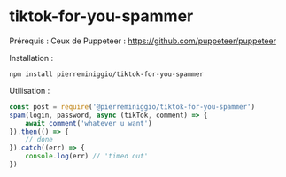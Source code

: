 # tiktok-for-you-spammer

Prérequis :
Ceux de Puppeteer : https://github.com/puppeteer/puppeteer

Installation :
```
npm install pierreminiggio/tiktok-for-you-spammer
```

Utilisation : 
```javascript
const post = require('@pierreminiggio/tiktok-for-you-spammer')
spam(login, password, async (tikTok, comment) => {
    await comment('whatever u want')
}).then(() => {
    // done
}).catch((err) => {
    console.log(err) // 'timed out' 
})
```
